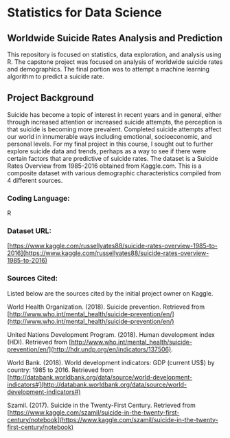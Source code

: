 # Statistics for Data Science

## Worldwide Suicide Rates Analysis and Prediction

This repository is focused on statistics, data exploration, and analysis using R.  The capstone project was focused on analysis of worldwide suicide rates and demographics.  The final portion was to attempt a machine learning algorithm to predict a suicide rate.

## Project Background

Suicide has become a topic of interest in recent years and in general, either through increased attention or increased suicide attempts, the perception is that suicide is becoming more prevalent.  Completed suicide attempts affect our world in innumerable ways including emotional, socioeconomic, and personal levels.  For my final project in this course, I sought out to further explore suicide data and trends, perhaps as a way to see if there were certain factors that are predictive of suicide rates.  The dataset is a Suicide Rates Overview from 1985-2016 obtained from Kaggle.com.  This is a composite dataset with various demographic characteristics compiled from 4 different sources.

### Coding Language:
R

### Dataset URL:
[https://www.kaggle.com/russellyates88/suicide-rates-overview-1985-to-2016](https://www.kaggle.com/russellyates88/suicide-rates-overview-1985-to-2016)

### Sources Cited:

Listed below are the sources cited by the initial project owner on Kaggle.

World Health Organization. (2018).  Suicide prevention.  Retrieved from [http://www.who.int/mental_health/suicide-prevention/en/](http://www.who.int/mental_health/suicide-prevention/en/)

United Nations Development Program. (2018).  Human development index (HDI).  Retrieved from [http://www.who.int/mental_health/suicide-prevention/en/](http://hdr.undp.org/en/indicators/137506).

World Bank. (2018).  World development indicators: GDP (current US$) by country: 1985 to 2016.  Retrieved from [http://databank.worldbank.org/data/source/world-development-indicators#](http://databank.worldbank.org/data/source/world-development-indicators#)

Szamil. (2017). Suicide in the Twenty-First Century. Retrieved from [https://www.kaggle.com/szamil/suicide-in-the-twenty-first-century/notebook](https://www.kaggle.com/szamil/suicide-in-the-twenty-first-century/notebook)
